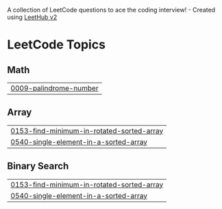 A collection of LeetCode questions to ace the coding interview! - Created using [LeetHub v2](https://github.com/arunbhardwaj/LeetHub-2.0)
<!---LeetCode Topics Start-->
# LeetCode Topics
## Math
|  |
| ------- |
| [0009-palindrome-number](https://github.com/ChakruJadhav123/LeetCode/tree/master/0009-palindrome-number) |
## Array
|  |
| ------- |
| [0153-find-minimum-in-rotated-sorted-array](https://github.com/ChakruJadhav123/LeetCode/tree/master/0153-find-minimum-in-rotated-sorted-array) |
| [0540-single-element-in-a-sorted-array](https://github.com/ChakruJadhav123/LeetCode/tree/master/0540-single-element-in-a-sorted-array) |
## Binary Search
|  |
| ------- |
| [0153-find-minimum-in-rotated-sorted-array](https://github.com/ChakruJadhav123/LeetCode/tree/master/0153-find-minimum-in-rotated-sorted-array) |
| [0540-single-element-in-a-sorted-array](https://github.com/ChakruJadhav123/LeetCode/tree/master/0540-single-element-in-a-sorted-array) |
<!---LeetCode Topics End-->